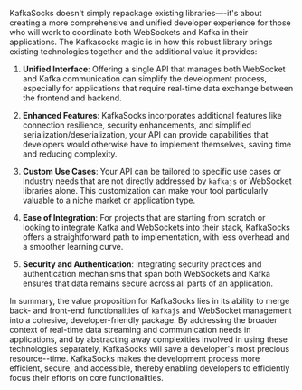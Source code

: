 KafkaSocks doesn't simply repackage existing libraries—-it's about creating a more comprehensive and unified developer experience for those who will work to coordinate both WebSockets and Kafka in their applications. The Kafkasocks magic is in how this robust library brings existing technologies together and the additional value it provides:

1. **Unified Interface**: Offering a single API that manages both WebSocket and Kafka communication can simplify the development process, especially for applications that require real-time data exchange between the frontend and backend.

2. **Enhanced Features**: KafkaSocks incorporates additional features like connection resilience, security enhancements, and simplified serialization/deserialization, your API can provide capabilities that developers would otherwise have to implement themselves, saving time and reducing complexity.

3. **Custom Use Cases**: Your API can be tailored to specific use cases or industry needs that are not directly addressed by `kafkajs` or WebSocket libraries alone. This customization can make your tool particularly valuable to a niche market or application type.

4. **Ease of Integration**: For projects that are starting from scratch or looking to integrate Kafka and WebSockets into their stack, KafkaSocks offers a straightforward path to implementation, with less overhead and a smoother learning curve.

5. **Security and Authentication**: Integrating security practices and authentication mechanisms that span both WebSockets and Kafka ensures that data remains secure across all parts of an application.

In summary, the value proposition for KafkaSocks lies in its ability to merge back- and front-end functionalities of `kafkajs` and WebSocket management into a cohesive, developer-friendly package. By addressing the broader context of real-time data streaming and communication needs in applications, and by abstracting away complexities involved in using these technologies separately, KafkaSocks will save a developer's most precious resource--time. KafkaSocks makes the development process more efficient, secure, and accessible, thereby enabling developers to efficiently focus their efforts on core functionalities.
